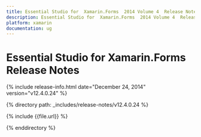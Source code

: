 ```yaml
---
title: Essential Studio for  Xamarin.Forms  2014 Volume 4  Release Notes  
description: Essential Studio for  Xamarin.Forms  2014 Volume 4  Release Notes  
platform: xamarin
documentation: ug
---
```


# Essential Studio for  Xamarin.Forms  Release Notes  

{% include release-info.html date="December 24, 2014"  version="v12.4.0.24" %} 


{% directory path: _includes/release-notes/v12.4.0.24 %}

{% include {{file.url}} %}

{% enddirectory %}